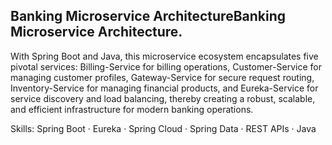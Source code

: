 Banking Microservice ArchitectureBanking Microservice Architecture.
-------------
With Spring Boot and Java, this microservice ecosystem encapsulates five pivotal services: Billing-Service for billing operations, Customer-Service for managing customer profiles, Gateway-Service for secure request routing, Inventory-Service for managing financial products, and Eureka-Service for service discovery and load balancing, thereby creating a robust, scalable, and efficient infrastructure for modern banking operations.

Skills: Spring Boot · Eureka · Spring Cloud · Spring Data · REST APIs · Java

